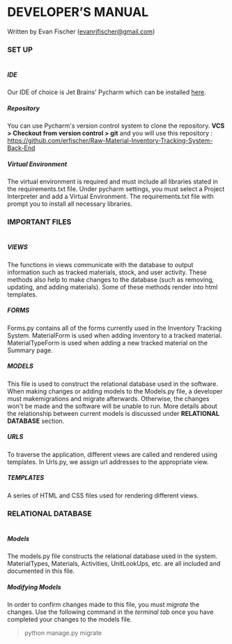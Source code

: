 # DEVELOPER’S MANUAL
Written by Evan Fischer (evanrjfischer@gmail.com)
### SET UP
#
##### IDE
Our IDE of choice is Jet Brains' Pycharm which can be installed [here](https://www.jetbrains.com/pycharm/download/#section=windows).
##### Repository
You can use Pycharm's version control system to clone the repository. __VCS > Checkout from version control > git__  and you will use this repository : https://github.com/erfischer/Raw-Material-Inventory-Tracking-System-Back-End
##### Virtual Environment
The virtual environment is required and must include all libraries stated in the requirements.txt file. Under pycharm settings, you must select a Project Interpreter and add a Virtual Environment. The requirements.txt file with prompt you to install all necessary libraries.

### IMPORTANT FILES
#
##### VIEWS
The functions in views communicate with the database to output information such as tracked materials, stock, and user activity. These methods also help to make changes to the database (such as removing, updating, and adding materials). Some of these methods render into html templates. 
##### FORMS

Forms.py contains all of the forms currently used in the Inventory Tracking System. MaterialForm is used when adding inventory to a tracked material. MaterialTypeForm is used when adding a new tracked material on the Summary page. 
##### MODELS
This file is used to construct the relational database used in the software. When making changes or adding models to the Models.py file, a developer must makemigrations and migrate afterwards. Otherwise, the changes won't be made and the software will be unable to run. More details about the relationship between current models is discussed under __RELATIONAL DATABASE__ section.
##### URLS
To traverse the application, different views are called and rendered using templates. In Urls.py, we assign url addresses to the appropriate view.
##### TEMPLATES
A series of HTML and CSS files used for rendering different views. 
### RELATIONAL DATABASE
#
##### Models
The models.py file constructs the relational database used in the system. MaterialTypes, Materials, Activities, UnitLookUps, etc. are all included and documented in this file. 

##### Modifying Models
In order to confirm changes made to this file, you must _migrate_ the changes. Use the following command in the _terminal tab_ once you have completed your changes to the models file.
> python manage.py migrate
